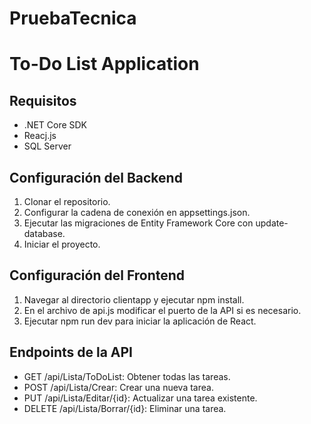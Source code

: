 # PruebaTecnica
# To-Do List Application
## Requisitos
- .NET Core SDK
- Reacj.js
- SQL Server
## Configuración del Backend
1. Clonar el repositorio.
2. Configurar la cadena de conexión en appsettings.json.
3. Ejecutar las migraciones de Entity Framework Core con update-database.
4. Iniciar el proyecto.
## Configuración del Frontend
1. Navegar al directorio clientapp y ejecutar npm install.
2. En el archivo de api.js modificar el puerto de la API si es necesario.
2. Ejecutar npm run dev para iniciar la aplicación de React.
## Endpoints de la API
- GET /api/Lista/ToDoList: Obtener todas las tareas.
- POST /api/Lista/Crear: Crear una nueva tarea.
- PUT /api/Lista/Editar/{id}: Actualizar una tarea existente.
- DELETE /api/Lista/Borrar/{id}: Eliminar una tarea.
